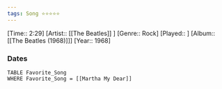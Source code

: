 ```yaml
---
tags: Song ⭐⭐⭐⭐⭐ 
---
```

[Time:: 2:29]
[Artist:: [[The Beatles]] ]
[Genre:: Rock]
[Played:: ]
[Album:: [[The Beatles (1968)]]]
[Year:: 1968]
### Dates
````dataview
TABLE Favorite_Song
WHERE Favorite_Song = [[Martha My Dear]]
````